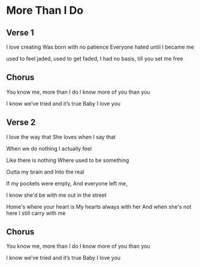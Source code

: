 # More Than I Do

## Verse 1

I love creating
Was born with no patience
Everyone hated
until I became me

used to feel jaded,
used to get faded,
I had no basis,
till you set me free

## Chorus

You know me, more than I do
I know more of you than you

I know we’ve tried and it’s true
Baby I love you

## Verse 2

I love the way that
She loves when I say that

When we do nothing
I actually feel

Like there is nothing
Where used to be something

Outta my brain
and Into the real

If my pockets were empty,
And everyone left me,

I know she'd be with me
out in the street

Home's where your heart is
My hearts always with her
And when she's not here I still carry with me

## Chorus

You know me, more than I do
I know more of you than you

I know we’ve tried and it’s true
Baby I love you
